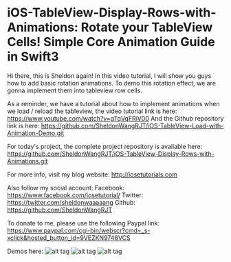 # iOS-TableView-Display-Rows-with-Animations: Rotate your TableView Cells! Simple Core Animation Guide in Swift3

Hi there, this is Sheldon again! In this video tutorial, I will show you guys how to add basic rotation animations. To demo this rotation effect, we are gonna implement them into tableview row cells.

As a reminder, we have a tutorial about how to implement animations when we load / reload the tableview, the video tutorial link is here:
https://www.youtube.com/watch?v=gTqVqFRiV00
And the Github repository link is here:
https://github.com/SheldonWangRJT/iOS-TableView-Load-with-Animation-Demo.git

For today's project, the complete project repository is available here:
https://github.com/SheldonWangRJT/iOS-TableView-Display-Rows-with-Animations.git

For more info, visit my blog website: http://iosetutorials.com

Also follow my social account: 
Facebook: https://www.facebook.com/iosetutorial/
Twitter: https://twitter.com/sheldonwaaaaang 
Github: https://github.com/SheldonWangRJT

To donate to me, please use the following Paypal link:
https://www.paypal.com/cgi-bin/webscr?cmd=_s-xclick&hosted_button_id=9VEZKN9746VCS

Demos here:
![alt tag](https://github.com/SheldonWangRJT/iOS-TableView-Display-Rows-with-Animations/demo/x2.gif)
![alt tag](https://github.com/SheldonWangRJT/iOS-TableView-Display-Rows-with-Animations/demo/y2.gif)
![alt tag](https://github.com/SheldonWangRJT/iOS-TableView-Display-Rows-with-Animations/demo/z2.gif)
